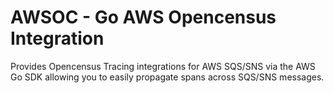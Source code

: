 # AWSOC - Go AWS Opencensus Integration

Provides Opencensus Tracing integrations for AWS SQS/SNS via the AWS Go SDK
allowing you to easily propagate spans across SQS/SNS messages.

